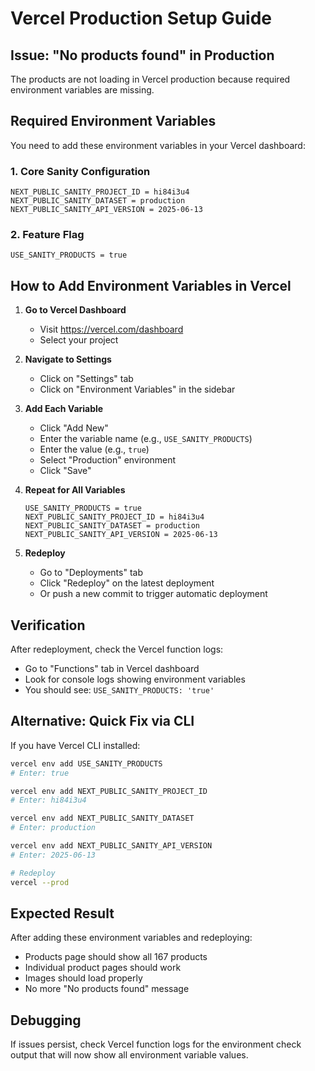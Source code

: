 # Vercel Production Setup Guide

## Issue: "No products found" in Production

The products are not loading in Vercel production because required environment variables are missing.

## Required Environment Variables

You need to add these environment variables in your Vercel dashboard:

### 1. Core Sanity Configuration
```
NEXT_PUBLIC_SANITY_PROJECT_ID = hi84i3u4
NEXT_PUBLIC_SANITY_DATASET = production
NEXT_PUBLIC_SANITY_API_VERSION = 2025-06-13
```

### 2. Feature Flag
```
USE_SANITY_PRODUCTS = true
```

## How to Add Environment Variables in Vercel

1. **Go to Vercel Dashboard**
   - Visit https://vercel.com/dashboard
   - Select your project

2. **Navigate to Settings**
   - Click on "Settings" tab
   - Click on "Environment Variables" in the sidebar

3. **Add Each Variable**
   - Click "Add New"
   - Enter the variable name (e.g., `USE_SANITY_PRODUCTS`)
   - Enter the value (e.g., `true`)
   - Select "Production" environment
   - Click "Save"

4. **Repeat for All Variables**
   ```
   USE_SANITY_PRODUCTS = true
   NEXT_PUBLIC_SANITY_PROJECT_ID = hi84i3u4
   NEXT_PUBLIC_SANITY_DATASET = production
   NEXT_PUBLIC_SANITY_API_VERSION = 2025-06-13
   ```

5. **Redeploy**
   - Go to "Deployments" tab
   - Click "Redeploy" on the latest deployment
   - Or push a new commit to trigger automatic deployment

## Verification

After redeployment, check the Vercel function logs:
- Go to "Functions" tab in Vercel dashboard
- Look for console logs showing environment variables
- You should see: `USE_SANITY_PRODUCTS: 'true'`

## Alternative: Quick Fix via CLI

If you have Vercel CLI installed:

```bash
vercel env add USE_SANITY_PRODUCTS
# Enter: true

vercel env add NEXT_PUBLIC_SANITY_PROJECT_ID  
# Enter: hi84i3u4

vercel env add NEXT_PUBLIC_SANITY_DATASET
# Enter: production

vercel env add NEXT_PUBLIC_SANITY_API_VERSION
# Enter: 2025-06-13

# Redeploy
vercel --prod
```

## Expected Result

After adding these environment variables and redeploying:
- Products page should show all 167 products
- Individual product pages should work
- Images should load properly
- No more "No products found" message

## Debugging

If issues persist, check Vercel function logs for the environment check output that will now show all environment variable values.
